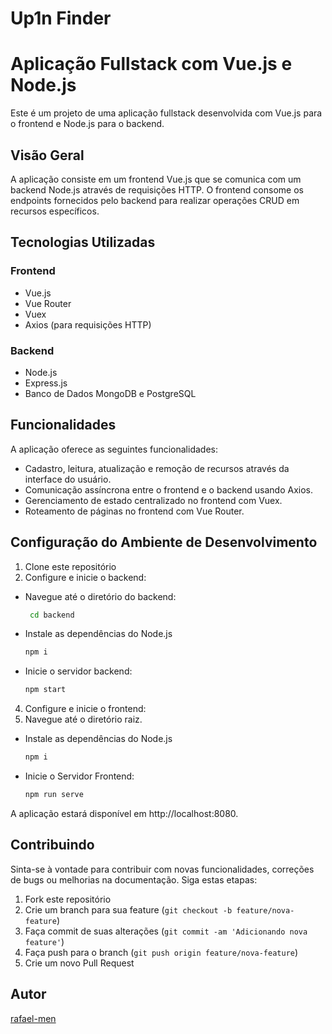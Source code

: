 
<body>

  <h1>Up1n Finder</h1>

 # Aplicação Fullstack com Vue.js e Node.js

Este é um projeto de uma aplicação fullstack desenvolvida com Vue.js para o frontend e Node.js para o backend.

## Visão Geral

A aplicação consiste em um frontend Vue.js que se comunica com um backend Node.js através de requisições HTTP. O frontend consome os endpoints fornecidos pelo backend para realizar operações CRUD em recursos específicos.

## Tecnologias Utilizadas

### Frontend

- Vue.js
- Vue Router
- Vuex
- Axios (para requisições HTTP)

### Backend

- Node.js
- Express.js
- Banco de Dados  MongoDB e PostgreSQL

## Funcionalidades

A aplicação oferece as seguintes funcionalidades:

- Cadastro, leitura, atualização e remoção de recursos através da interface do usuário.
- Comunicação assíncrona entre o frontend e o backend usando Axios.
- Gerenciamento de estado centralizado no frontend com Vuex.
- Roteamento de páginas no frontend com Vue Router.

## Configuração do Ambiente de Desenvolvimento

1. Clone este repositório
2. Configure e inicie o backend:
- Navegue até o diretório do backend:
     
  ```bash
   cd backend
  ```
- Instale as dependências do Node.js

  ```bash
  npm i
  ```
- Inicie o servidor backend:
  
  ``` bash
  npm start
  ```

4. Configure e inicie o frontend:
5. Navegue até o diretório raiz.

- Instale as dependências do Node.js

  ```bash
  npm i
  ```

- Inicie o Servidor Frontend:
  ```bash
  npm run serve
  ```

A aplicação estará disponível em http://localhost:8080.

## Contribuindo

Sinta-se à vontade para contribuir com novas funcionalidades, correções de bugs ou melhorias na documentação. Siga estas etapas:

1. Fork este repositório
2. Crie um branch para sua feature (`git checkout -b feature/nova-feature`)
3. Faça commit de suas alterações (`git commit -am 'Adicionando nova feature'`)
4. Faça push para o branch (`git push origin feature/nova-feature`)
5. Crie um novo Pull Request

## Autor

[rafael-men](https://github.com/rafael-men)


